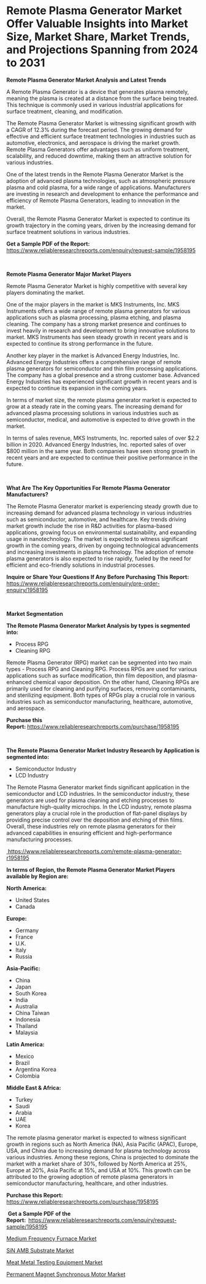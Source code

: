 <p><h1>Remote Plasma Generator Market Offer Valuable Insights into Market Size, Market Share, Market Trends, and Projections Spanning from 2024 to 2031</h1></p><p><strong>Remote Plasma Generator Market Analysis and Latest Trends</strong></p>
<p><p>A Remote Plasma Generator is a device that generates plasma remotely, meaning the plasma is created at a distance from the surface being treated. This technique is commonly used in various industrial applications for surface treatment, cleaning, and modification.</p><p>The Remote Plasma Generator Market is witnessing significant growth with a CAGR of 12.3% during the forecast period. The growing demand for effective and efficient surface treatment technologies in industries such as automotive, electronics, and aerospace is driving the market growth. Remote Plasma Generators offer advantages such as uniform treatment, scalability, and reduced downtime, making them an attractive solution for various industries.</p><p>One of the latest trends in the Remote Plasma Generator Market is the adoption of advanced plasma technologies, such as atmospheric pressure plasma and cold plasma, for a wide range of applications. Manufacturers are investing in research and development to enhance the performance and efficiency of Remote Plasma Generators, leading to innovation in the market.</p><p>Overall, the Remote Plasma Generator Market is expected to continue its growth trajectory in the coming years, driven by the increasing demand for surface treatment solutions in various industries.</p></p>
<p><strong>Get a Sample PDF of the Report:&nbsp;</strong> <a href="https://www.reliableresearchreports.com/enquiry/request-sample/1958195">https://www.reliableresearchreports.com/enquiry/request-sample/1958195</a></p>
<p>&nbsp;</p>
<p><strong>Remote Plasma Generator Major Market Players</strong></p>
<p><p>Remote Plasma Generator Market is highly competitive with several key players dominating the market. </p><p>One of the major players in the market is MKS Instruments, Inc. MKS Instruments offers a wide range of remote plasma generators for various applications such as plasma processing, plasma etching, and plasma cleaning. The company has a strong market presence and continues to invest heavily in research and development to bring innovative solutions to market. MKS Instruments has seen steady growth in recent years and is expected to continue its strong performance in the future.</p><p>Another key player in the market is Advanced Energy Industries, Inc. Advanced Energy Industries offers a comprehensive range of remote plasma generators for semiconductor and thin film processing applications. The company has a global presence and a strong customer base. Advanced Energy Industries has experienced significant growth in recent years and is expected to continue its expansion in the coming years.</p><p>In terms of market size, the remote plasma generator market is expected to grow at a steady rate in the coming years. The increasing demand for advanced plasma processing solutions in various industries such as semiconductor, medical, and automotive is expected to drive growth in the market.</p><p>In terms of sales revenue, MKS Instruments, Inc. reported sales of over $2.2 billion in 2020. Advanced Energy Industries, Inc. reported sales of over $800 million in the same year. Both companies have seen strong growth in recent years and are expected to continue their positive performance in the future.</p></p>
<p>&nbsp;</p>
<p><strong>What Are The Key Opportunities For Remote Plasma Generator Manufacturers?</strong></p>
<p><p>The Remote Plasma Generator market is experiencing steady growth due to increasing demand for advanced plasma technology in various industries such as semiconductor, automotive, and healthcare. Key trends driving market growth include the rise in R&D activities for plasma-based applications, growing focus on environmental sustainability, and expanding usage in nanotechnology. The market is expected to witness significant growth in the coming years, driven by ongoing technological advancements and increasing investments in plasma technology. The adoption of remote plasma generators is also expected to rise rapidly, fueled by the need for efficient and eco-friendly solutions in industrial processes.</p></p>
<p><strong>Inquire or Share Your Questions If Any Before Purchasing This Report:</strong> <a href="https://www.reliableresearchreports.com/enquiry/pre-order-enquiry/1958195">https://www.reliableresearchreports.com/enquiry/pre-order-enquiry/1958195</a></p>
<p>&nbsp;</p>
<p><strong>Market Segmentation</strong></p>
<p><strong>The Remote Plasma Generator Market Analysis by types is segmented into:</strong></p>
<p><ul><li>Process RPG</li><li>Cleaning RPG</li></ul></p>
<p><p>Remote Plasma Generator (RPG) market can be segmented into two main types - Process RPG and Cleaning RPG. Process RPGs are used for various applications such as surface modification, thin film deposition, and plasma-enhanced chemical vapor deposition. On the other hand, Cleaning RPGs are primarily used for cleaning and purifying surfaces, removing contaminants, and sterilizing equipment. Both types of RPGs play a crucial role in various industries such as semiconductor manufacturing, healthcare, automotive, and aerospace.</p></p>
<p><strong>Purchase this Report:&nbsp;</strong><a href="https://www.reliableresearchreports.com/purchase/1958195">https://www.reliableresearchreports.com/purchase/1958195</a></p>
<p>&nbsp;</p>
<p><strong>The Remote Plasma Generator Market Industry Research by Application is segmented into:</strong></p>
<p><ul><li>Semiconductor Industry</li><li>LCD Industry</li></ul></p>
<p><p>The Remote Plasma Generator market finds significant application in the semiconductor and LCD industries. In the semiconductor industry, these generators are used for plasma cleaning and etching processes to manufacture high-quality microchips. In the LCD industry, remote plasma generators play a crucial role in the production of flat-panel displays by providing precise control over the deposition and etching of thin films. Overall, these industries rely on remote plasma generators for their advanced capabilities in ensuring efficient and high-performance manufacturing processes.</p></p>
<p><a href="https://www.reliableresearchreports.com/remote-plasma-generator-r1958195">&nbsp;https://www.reliableresearchreports.com/remote-plasma-generator-r1958195</a></p>
<p><strong>In terms of Region, the Remote Plasma Generator Market Players available by Region are:</strong></p>
<p>
    <p> <strong> North America: </strong>
        <ul>
            <li>United States</li>
            <li>Canada</li>
        </ul>
        </p> 
    <p> <strong> Europe: </strong>
        <ul>
            <li>Germany</li>
            <li>France</li>
            <li>U.K.</li>
            <li>Italy</li>
            <li>Russia</li>
        </ul>
        </p> 
    <p> <strong> Asia-Pacific: </strong>
        <ul>
            <li>China</li>
            <li>Japan</li>
            <li>South Korea</li>
            <li>India</li>
            <li>Australia</li>
            <li>China Taiwan</li>
            <li>Indonesia</li>
            <li>Thailand</li>
            <li>Malaysia</li>
        </ul>
        </p> 
    <p> <strong> Latin America: </strong>
        <ul>
            <li>Mexico</li>
            <li>Brazil</li>
            <li>Argentina Korea</li>
            <li>Colombia</li>
        </ul>
        </p> 
    <p> <strong> Middle East & Africa: </strong>
        <ul>
            <li>Turkey</li>
            <li>Saudi</li>
            <li>Arabia</li>
            <li>UAE</li>
            <li>Korea</li>
        </ul>
    </p>
    </p>
<p><p>The remote plasma generator market is expected to witness significant growth in regions such as North America (NA), Asia Pacific (APAC), Europe, USA, and China due to increasing demand for plasma technology across various industries. Among these regions, China is projected to dominate the market with a market share of 30%, followed by North America at 25%, Europe at 20%, Asia Pacific at 15%, and USA at 10%. This growth can be attributed to the growing adoption of remote plasma generators in semiconductor manufacturing, healthcare, and other industries.</p></p>
<p><strong>Purchase this Report: </strong><a href="https://www.reliableresearchreports.com/purchase/1958195">https://www.reliableresearchreports.com/purchase/1958195</a></p>
<p>&nbsp;<strong>Get a Sample PDF of the Report:&nbsp;&nbsp;</strong><a href="https://www.reliableresearchreports.com/enquiry/request-sample/1958195">https://www.reliableresearchreports.com/enquiry/request-sample/1958195</a></p>
<p><strong></strong></p>
<p><p><a href="https://github.com/ayamgoreng5458/Market-Research-Report-List-1/blob/main/medium-frequency-furnace-market.md">Medium Frequency Furnace Market</a></p><p><a href="https://www.linkedin.com/pulse/sin-amb-substrate-market-size-share-amp-trends-analysis-report-u1rpf?trackingId=ZPxdwSGeLnjRDx0ptxhWgg%3D%3D">SiN AMB Substrate Market</a></p><p><a href="https://www.linkedin.com/pulse/meat-metal-testing-equipment-market-outlook-forecast-from-0rtqe?trackingId=QNNfAAiR9uAv3yaCfkGDXQ%3D%3D">Meat Metal Testing Equipment Market</a></p><p><a href="https://github.com/nicholepatriciadoylenwnrjr0/Market-Research-Report-List-3/blob/main/permanent-magnet-synchronous-motor-market.md">Permanent Magnet Synchronous Motor Market</a></p></p>